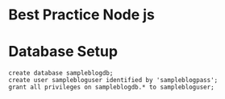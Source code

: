 # Best Practice Node js

# Database Setup

```mysql
create database sampleblogdb;
create user samplebloguser identified by 'sampleblogpass';
grant all privileges on sampleblogdb.* to samplebloguser;
```

